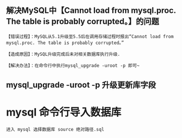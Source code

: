 ## 解决MySQL中【Cannot load from mysql.proc. The table is probably corrupted。】的问题

```【错误过程】：MySQL从5.1升级至5.5后在调用存储过程时报出“Cannot load from mysql.proc. The table is probably corrupted。”```

```【造成原因】：MySQL升级完成后未对相关数据库执行升级.```

```【解决办法】：在命令行中执行mysql_upgrade -uroot -p 即可~```

mysql_upgrade -uroot -p  升级更新库字段
--------------------- 



# mysql 命令行导入数据库

```进入 mysql 选择数据库 source 绝对路径.sql```